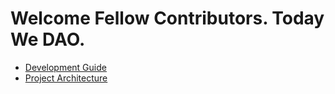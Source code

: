 # Welcome Fellow Contributors. Today We DAO.

- [Development Guide](./development.md)
- [Project Architecture](./architecture.md)
